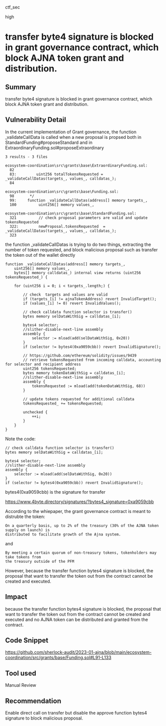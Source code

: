 ctf_sec

high

# transfer byte4 signature is blocked in grant governance contract, which block AJNA token grant and distribution.

## Summary

transfer byte4 signature is blocked in grant governance contract, which block AJNA token grant and distribution.

## Vulnerability Detail

In the current implementation of Grant governance, the function _validateCallData is called when a new proposal is propsed both in StandardFunding#proposeStandard and in ExtraordinaryFunding.sol#proposeExtraordinary

```solidity
3 results - 3 files

ecosystem-coordination\src\grants\base\ExtraordinaryFunding.sol:
  82  
  83:         uint256 totalTokensRequested = _validateCallDatas(targets_, values_, calldatas_);
  84  

ecosystem-coordination\src\grants\base\Funding.sol:
  98       */
  99:     function _validateCallDatas(address[] memory targets_,
  100          uint256[] memory values_,

ecosystem-coordination\src\grants\base\StandardFunding.sol:
  321          // check proposal parameters are valid and update tokensRequested
  322:         newProposal.tokensRequested  = _validateCallDatas(targets_, values_, calldatas_);
  323  
```

the function _validateCallDatas is trying to do two things, extracting the number of token requested, and block malicious proposal such as transfer the token out of the wallet directly

```solidity
function _validateCallDatas(address[] memory targets_,
	uint256[] memory values_,
	bytes[] memory calldatas_) internal view returns (uint256 tokensRequested_) {

	for (uint256 i = 0; i < targets_.length;) {

		// check  targets and values are valid
		if (targets_[i] != ajnaTokenAddress) revert InvalidTarget();
		if (values_[i] != 0) revert InvalidValues();

		// check calldata function selector is transfer()
		bytes memory selDataWithSig = calldatas_[i];

		bytes4 selector;
		//slither-disable-next-line assembly
		assembly {
			selector := mload(add(selDataWithSig, 0x20))
		}
		if (selector != bytes4(0xa9059cbb)) revert InvalidSignature();

		// https://github.com/ethereum/solidity/issues/9439
		// retrieve tokensRequested from incoming calldata, accounting for selector and recipient address
		uint256 tokensRequested;
		bytes memory tokenDataWithSig = calldatas_[i];
		//slither-disable-next-line assembly
		assembly {
			tokensRequested := mload(add(tokenDataWithSig, 68))
		}

		// update tokens requested for additional calldata
		tokensRequested_ += tokensRequested;

		unchecked {
			++i;
		}
	}
}
```

Note the code:

```solidity
// check calldata function selector is transfer()
bytes memory selDataWithSig = calldatas_[i];

bytes4 selector;
//slither-disable-next-line assembly
assembly {
	selector := mload(add(selDataWithSig, 0x20))
}
if (selector != bytes4(0xa9059cbb)) revert InvalidSignature();
```

bytes4(0xa9059cbb) is the signature for transfer 

https://www.4byte.directory/signatures/?bytes4_signature=0xa9059cbb

According to the whiepaper, the grant governance contract is meant to distrubte the token:

```solidity
On a quarterly basis, up to 2% of the treasury (30% of the AJNA token supply on launch) is
distributed to facilitate growth of the Ajna system.
```

and

```solidity
By meeting a certain quorum of non-treasury tokens, tokenholders may take tokens from
the treasury outside of the PFM
```

However, because the transfer function bytes4 signature is blocked, the proposal that want to transfer the token out from the contract cannot be created and executed.

## Impact

because the transfer function bytes4 signature is blocked, the proposal that want to transfer the token out from the contract cannot be created and executed and no AJNA token can be distributed and granted from the contract.

## Code Snippet

https://github.com/sherlock-audit/2023-01-ajna/blob/main/ecosystem-coordination/src/grants/base/Funding.sol#L91-L133

## Tool used

Manual Review

## Recommendation

Enable direct call on transfer but disable the approve function bytes4 signature to block malicious proposal.